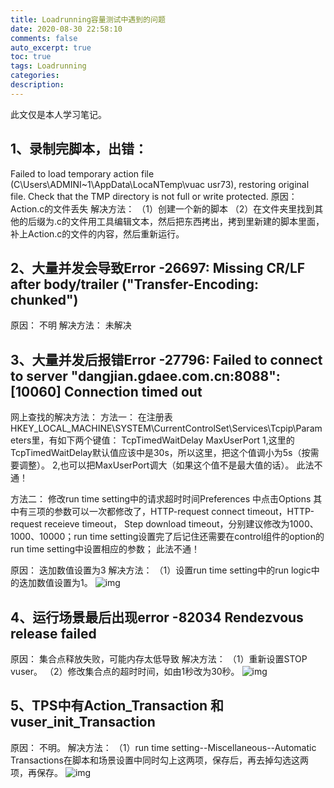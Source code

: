 ```yaml
---
title: Loadrunning容量测试中遇到的问题
date: 2020-08-30 22:58:10
comments: false
auto_excerpt: true
toc: true
tags: Loadrunning
categories: 
description:
---
```

此文仅是本人学习笔记。

## 1、录制完脚本，出错：
Failed to load temporary action file
(C\Users\ADMINI~1\AppData\LocaNTemp\vuac usr73),
restoring original file.
Check that the TMP directory is not full or write protected.
原因：
Action.c的文件丢失
解决方法：
（1）创建一个新的脚本
（2）在文件夹里找到其他的后缀为.c的文件用工具编辑文本，然后把东西拷出，拷到里新建的脚本里面，补上Action.c的文件的内容，然后重新运行。
## 2、大量并发会导致Error -26697: Missing CR/LF after body/trailer ("Transfer-Encoding: chunked")
原因：
不明
解决方法：
未解决
## 3、大量并发后报错Error -27796: Failed to connect to server "dangjian.gdaee.com.cn:8088": [10060] Connection timed out
网上查找的解决方法：
方法一：
在注册表HKEY_LOCAL_MACHINE\SYSTEM\CurrentControlSet\Services\Tcpip\Parameters里，有如下两个键值：
TcpTimedWaitDelay
MaxUserPort
1,这里的TcpTimedWaitDelay默认值应该中是30s，所以这里，把这个值调小为5s（按需要调整）。
2,也可以把MaxUserPort调大（如果这个值不是最大值的话）。
此法不通！

方法二：
修改run time setting中的请求超时时间Preferences 中点击Options 其中有三项的参数可以一次都修改了，HTTP-request connect timeout，HTTP-request receieve timeout，
Step download timeout，分别建议修改为1000、1000、10000；run time setting设置完了后记住还需要在control组件的option的run time setting中设置相应的参数；
此法不通！

原因：
迭加数值设置为3
解决方法：
（1）设置run time setting中的run logic中的迭加数值设置为1。
![img](/images/CapacityTestingIssues1.png)
## 4、运行场景最后出现error -82034 Rendezvous release failed
原因：
集合点释放失败，可能内存太低导致
解决方法：
（1）重新设置STOP vuser。
（2）修改集合点的超时时间，如由1秒改为30秒。
![img](/images/CapacityTestingIssues2.png)
## 5、TPS中有Action_Transaction 和 vuser_init_Transaction
原因：
不明。
解决方法：
（1）run time setting--Miscellaneous--Automatic Transactions在脚本和场景设置中同时勾上这两项，保存后，再去掉勾选这两项，再保存。
![img](/images/CapacityTestingIssues3.png)
